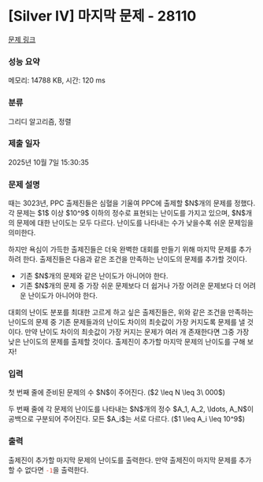 # [Silver IV] 마지막 문제 - 28110 

[문제 링크](https://www.acmicpc.net/problem/28110) 

### 성능 요약

메모리: 14788 KB, 시간: 120 ms

### 분류

그리디 알고리즘, 정렬

### 제출 일자

2025년 10월 7일 15:30:35

### 문제 설명

<p>때는 3023년, PPC 출제진들은 심혈을 기울여 PPC에 출제할 $N$개의 문제를 정했다. 각 문제는 $1$ 이상 $10^9$ 이하의 정수로 표현되는 난이도를 가지고 있으며, $N$개의 문제에 대한 난이도는 모두 다르다. 난이도를 나타내는 수가 낮을수록 쉬운 문제임을 의미한다.</p>

<p>하지만 욕심이 가득한 출제진들은 더욱 완벽한 대회를 만들기 위해 마지막 문제를 추가하려 한다. 출제진들은 다음과 같은 조건을 만족하는 난이도의 문제를 추가할 것이다.</p>

<ul>
	<li>기존 $N$개의 문제와 같은 난이도가 아니어야 한다.</li>
	<li>기존 $N$개의 문제 중 가장 쉬운 문제보다 더 쉽거나 가장 어려운 문제보다 더 어려운 난이도가 아니어야 한다.</li>
</ul>

<p>대회의 난이도 분포를 최대한 고르게 하고 싶은 출제진들은, 위와 같은 조건을 만족하는 난이도의 문제 중 기존 문제들과의 난이도 차이의 최솟값이 가장 커지도록 문제를 낼 것이다. 만약 난이도 차이의 최솟값이 가장 커지는 문제가 여러 개 존재한다면 그중 가장 낮은 난이도의 문제를 출제할 것이다. 출제진이 추가할 마지막 문제의 난이도를 구해 보자!</p>

### 입력 

 <p>첫 번째 줄에 준비된 문제의 수 $N$이 주어진다. ($2 \leq N \leq 3\ 000$)</p>

<p>두 번째 줄에 각 문제의 난이도를 나타내는 $N$개의 정수 $A_1, A_2, \ldots, A_N$이 공백으로 구분되어 주어진다. 모든 $A_i$는 서로 다르다. ($1 \leq A_i \leq 10^9$)</p>

### 출력 

 <p>출제진이 추가할 마지막 문제의 난이도를 출력한다. 만약 출제진이 마지막 문제를 추가할 수 없다면 <span style="color:#e74c3c;"><code>-1</code></span>을 출력한다.</p>


